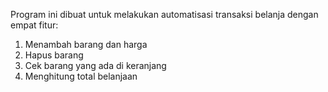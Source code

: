 Program ini dibuat untuk melakukan automatisasi transaksi belanja dengan empat fitur:
1. Menambah barang dan harga
2. Hapus barang
3. Cek barang yang ada di keranjang
4. Menghitung total belanjaan
